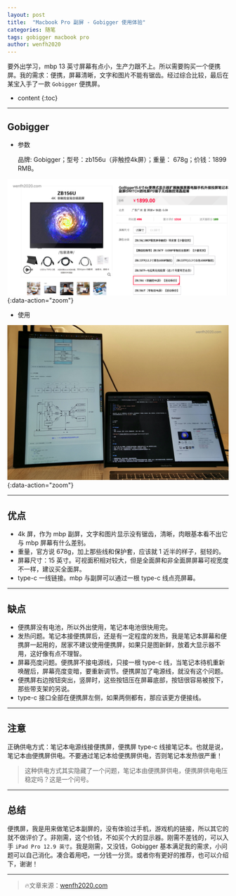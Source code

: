 ```yaml
---
layout: post
title:  "Macbook Pro 副屏 - Gobigger 使用体验"
categories: 随笔
tags: gobigger macbook pro
author: wenfh2020
---
```


要外出学习，mbp 13 英寸屏幕有点小，生产力跟不上。所以需要购买一个便携屏。我的需求：便携，屏幕清晰，文字和图片不能有锯齿。经过综合比较，最后在某宝入手了一款 `Gobigger` 便携屏。




* content
{:toc}

---

## Gobigger

* 参数

  品牌: Gobigger；型号：zb156u（非触控4k屏）；重量： 678g；价钱：1899 RMB。

![Gobigger](/images/2020-05-13-11-27-48.png){:data-action="zoom"}

* 使用

![使用体验](/images/2020-05-13-13-25-53.png){:data-action="zoom"}

---

## 优点

* 4k 屏，作为 mbp 副屏，文字和图片显示没有锯齿，清晰，肉眼基本看不出它与 mbp 屏幕有什么差别。
* 重量，官方说 678g，加上那些线和保护套，应该就 1 近半的样子，挺轻的。
* 屏幕尺寸：15 英寸。可视面积相对较大，但是全面屏和非全面屏屏幕可视宽度不一样，建议买全面屏。
* type-c 一线链接。mbp 与副屏可以通过一根 type-c 线点亮屏幕。

---

## 缺点

* 便携屏没有电池，所以外出使用，笔记本电池很快用完。
* 发热问题。笔记本接便携屏后，还是有一定程度的发热，我是笔记本屏幕和便携屏一起用的，居家不建议使用便携屏，如果只是图新鲜，放着大显示器不用，这好像有点不理智。
* 屏幕亮度问题。便携屏不接电源线，只接一根 type-c 线，当笔记本待机重新唤醒后，屏幕亮度变暗，要重新调节。便携屏加了电源线，就没有这个问题。
* 便携屏右边按钮突出，竖屏时，这些按钮压在屏幕底部，按钮很容易被按下，那些带支架的另说。
* type-c 接口全部在便携屏左侧，如果两侧都有，那应该更方便接线。

---

## 注意

正确供电方式：笔记本电源线接便携屏，便携屏 type-c 线接笔记本。也就是说，笔记本由便携屏供电。不要通过笔记本给便携屏供电，否则笔记本发热很严重！

> 这种供电方式其实隐藏了一个问题，笔记本由便携屏供电，便携屏供电电压稳定吗？这是一个问号。

---

## 总结

便携屏，我是用来做笔记本副屏的，没有体验过手机，游戏机的链接，所以其它的就不做评价了。非刚需，这个价钱，不如买个大的显示器。刚需不差钱的，可以入手 `iPad Pro 12.9 英寸`。我是刚需，又没钱，Gobigger 基本满足我的需求，小问题可以自己消化。凑合着用吧，一分钱一分货。或者你有更好的推荐，也可以介绍下，谢谢！

---

> 🔥文章来源：[wenfh2020.com](https://wenfh2020.com/2020/05/13/gobigger-screen/)
